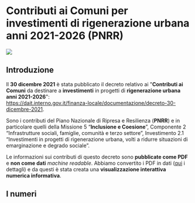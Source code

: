 # Contributi ai Comuni per investimenti di rigenerazione urbana anni 2021-2026 (PNRR)

<a href="https://www.datibenecomune.it/" target="_blank"><img src="https://img.shields.io/badge/%F0%9F%99%8F-%23datiBeneComune-%23cc3232"/></a>

## Introduzione


Il **30 dicembre 2021** è stata pubblicato il decreto relativo ai "**Contributi ai Comuni** da destinare a **investimenti** in progetti di **rigenerazione urbana anni 2021-2026**":<br>
<https://dait.interno.gov.it/finanza-locale/documentazione/decreto-30-dicembre-2021>.


Sono i contributi del Piano Nazionale di Ripresa e Resilienza (**PNRR**) e in particolare quelli della Missione 5 “**Inclusione e Coesione**”, Componente 2 “Infrastrutture sociali, famiglie, comunità e terzo settore”, Investimento 2.1 “Investimenti in progetti di rigenerazione urbana, volti a ridurre situazioni di emarginazione e degrado sociale”.

Le informazioni sui contributi di questo decreto sono **pubblicate come PDF** e **non come dati** *machine readable*. Abbiamo convertito i PDF in dati ([qui](https://github.com/ondata/datiBeneComuneMonitoraggio/blob/main/catalogo/PNRRcontributiComuniRigenerazioneUrbana/README.md) i dettagli) e da questi è stata creata una **visualizzazione interattiva numerica informativa**.

## I numeri

<div id="observablehq-viewof-Reg-0dce6876"></div>
<div id="observablehq-viewof-Prov-0dce6876"></div>
<div id="observablehq-testo-0dce6876"></div>
<div id="observablehq-lista-0dce6876"></div>


<script type="module">
import {Runtime, Inspector} from "https://cdn.jsdelivr.net/npm/@observablehq/runtime@4/dist/runtime.js";
import define from "https://api.observablehq.com/@aborruso/contributi-pnrr-rigenerazione-urbana.js?v=3";
new Runtime().module(define, name => {
  if (name === "testo") return new Inspector(document.querySelector("#observablehq-testo-0dce6876"));
  if (name === "viewof Prov") return new Inspector(document.querySelector("#observablehq-viewof-Prov-0dce6876"));
  if (name === "viewof Reg") return new Inspector(document.querySelector("#observablehq-viewof-Reg-0dce6876"));
  if (name === "lista") return new Inspector(document.querySelector("#observablehq-lista-0dce6876"));
  return ["listaComuni","listaContributi","totaleProvincia","comuniSelezionati","listaProv","totaleRegione","percentualeReg"].includes(name);
});
</script>
